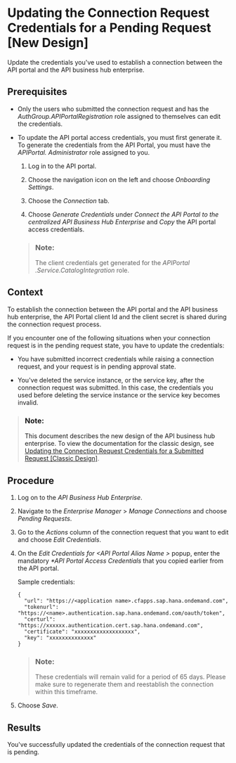 <!-- loiodd37a7b07a7c438c980c788981f3ea73 -->

# Updating the Connection Request Credentials for a Pending Request \[New Design\]

Update the credentials you've used to establish a connection between the API portal and the API business hub enterprise.



<a name="loiodd37a7b07a7c438c980c788981f3ea73__prereq_unb_5nc_tpb"/>

## Prerequisites

-   Only the users who submitted the connection request and has the *AuthGroup.APIPortalRegistration* role assigned to themselves can edit the credentials.

-   To update the API portal access credentials, you must first generate it. To generate the credentials from the API Portal, you must have the *APIPortal. Administrator* role assigned to you.

    1.  Log in to the API portal.

    2.  Choose the navigation icon on the left and choose *Onboarding Settings*.

    3.  Choose the *Connection* tab.

    4.  Choose *Generate Credentials* under *Connect the API Portal to the centralized API Business Hub Enterprise* and *Copy* the API portal access credentials.


    > ### Note:  
    > The client credentials get generated for the *APIPortal .Service.CatalogIntegration* role.




<a name="loiodd37a7b07a7c438c980c788981f3ea73__context_pd3_h2h_k5b"/>

## Context

To establish the connection between the API portal and the API business hub enterprise, the API Portal client Id and the client secret is shared during the connection request process.

If you encounter one of the following situations when your connection request is in the pending request state, you have to update the credentials:

-   You have submitted incorrect credentials while raising a connection request, and your request is in pending approval state.

-   You've deleted the service instance, or the service key, after the connection request was submitted. In this case, the credentials you used before deleting the service instance or the service key becomes invalid.


> ### Note:  
> This document describes the new design of the API business hub enterprise. To view the documentation for the classic design, see [Updating the Connection Request Credentials for a Submitted Request \[Classic Design\]](updating-the-connection-request-credentials-for-a-submitted-request-classic-des-eb84854.md).



<a name="loiodd37a7b07a7c438c980c788981f3ea73__steps_hp3_1fh_k5b"/>

## Procedure

1.  Log on to the *API Business Hub Enterprise*.

2.  Navigate to the *Enterprise Manager* \> *Manage Connections* and choose *Pending Requests*.

3.  Go to the *Actions* column of the connection request that you want to edit and choose *Edit Credentials*.

4.  On the *Edit Credentials for <API Portal Alias Name \>* popup, enter the mandatory *\*API Portal Access Credentials* that you copied earlier from the API portal.

    Sample credentials:

    ```
    {
      "url": "https://<application name>.cfapps.sap.hana.ondemand.com",
      "tokenurl": "https://<name>.authentication.sap.hana.ondemand.com/oauth/token",
      "certurl": "https://xxxxxx.authentication.cert.sap.hana.ondemand.com",
      "certificate": "xxxxxxxxxxxxxxxxxxx",
      "key": "xxxxxxxxxxxxxx"
    }
    ```

    > ### Note:  
    > These credentials will remain valid for a period of 65 days. Please make sure to regenerate them and reestablish the connection within this timeframe.

5.  Choose *Save*.




<a name="loiodd37a7b07a7c438c980c788981f3ea73__result_idm_rfh_k5b"/>

## Results

You've successfully updated the credentials of the connection request that is pending.

